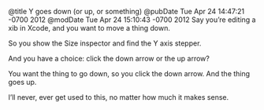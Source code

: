 @title Y goes down (or up, or something)
@pubDate Tue Apr 24 14:47:21 -0700 2012
@modDate Tue Apr 24 15:10:43 -0700 2012
Say you’re editing a xib in Xcode, and you want to move a thing down.

So you show the Size inspector and find the Y axis stepper.

And you have a choice: click the down arrow or the up arrow?

You want the thing to go down, so you click the down arrow. And the thing goes up.

I’ll never, ever get used to this, no matter how much it makes sense.
